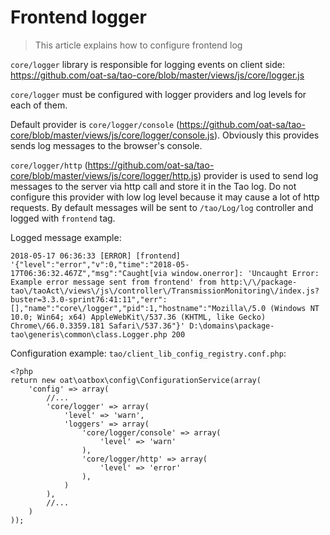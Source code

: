 # Frontend logger

> This article explains how to configure frontend log

`core/logger` library is responsible for logging events on client side:
https://github.com/oat-sa/tao-core/blob/master/views/js/core/logger.js

`core/logger` must be configured with logger providers and log levels for each of them.

Default provider is `core/logger/console` (https://github.com/oat-sa/tao-core/blob/master/views/js/core/logger/console.js).
Obviously this provides sends log messages to the browser's console.

`core/logger/http` (https://github.com/oat-sa/tao-core/blob/master/views/js/core/logger/http.js) provider is used to send log messages to the server via http call and store it in the Tao log. Do not configure this provider with low log level because it may cause a lot of http requests. By default messages will be sent to `/tao/Log/log` controller and logged with `frontend` tag.

Logged message example:
```
2018-05-17 06:36:33 [ERROR] [frontend] '{"level":"error","v":0,"time":"2018-05-17T06:36:32.467Z","msg":"Caught[via window.onerror]: 'Uncaught Error: Example error message sent from frontend' from http:\/\/package-tao\/taoAct\/views\/js\/controller\/TransmissionMonitoring\/index.js?buster=3.3.0-sprint76:41:11","err":[],"name":"core\/logger","pid":1,"hostname":"Mozilla\/5.0 (Windows NT 10.0; Win64; x64) AppleWebKit\/537.36 (KHTML, like Gecko) Chrome\/66.0.3359.181 Safari\/537.36"}' D:\domains\package-tao\generis\common\class.Logger.php 200
```

Configuration example:
`tao/client_lib_config_registry.conf.php`:
```
<?php
return new oat\oatbox\config\ConfigurationService(array(
    'config' => array(
        //...
        'core/logger' => array(
            'level' => 'warn',
            'loggers' => array(
                'core/logger/console' => array(
                    'level' => 'warn'
                ),
                'core/logger/http' => array(
                    'level' => 'error'
                ),
            )
        ),
        //...
    )
));
```